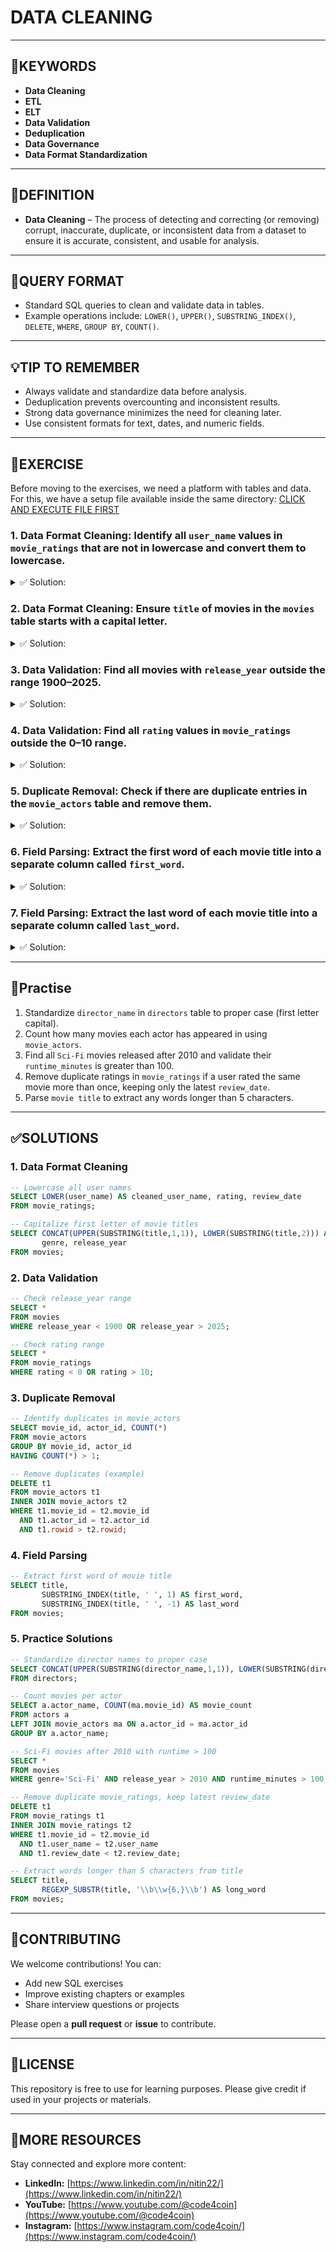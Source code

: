 # DATA CLEANING
---

## 🔑KEYWORDS

* **Data Cleaning**
* **ETL**
* **ELT**
* **Data Validation**
* **Deduplication**
* **Data Governance**
* **Data Format Standardization**

---

## 📖DEFINITION

* **Data Cleaning** – The process of detecting and correcting (or removing) corrupt, inaccurate, duplicate, or inconsistent data from a dataset to ensure it is accurate, consistent, and usable for analysis.

---

## 🧱QUERY FORMAT

* Standard SQL queries to clean and validate data in tables.
* Example operations include: `LOWER()`, `UPPER()`, `SUBSTRING_INDEX()`, `DELETE`, `WHERE`, `GROUP BY`, `COUNT()`.

---

## 💡TIP TO REMEMBER

* Always validate and standardize data before analysis.
* Deduplication prevents overcounting and inconsistent results.
* Strong data governance minimizes the need for cleaning later.
* Use consistent formats for text, dates, and numeric fields.

---

## 💪EXERCISE

Before moving to the exercises, we need a platform with tables and data.
For this, we have a setup file available inside the same directory: [CLICK AND EXECUTE FILE FIRST](https://github.com/code4coin/001-SQL-Structured-Query-Language-/blob/main/001%20SQL%20FOR%20DATA%20ENGINEERS/002%20SAMPLE%20DATA/001%20MOVIE%20DATA.md)

### 1. Data Format Cleaning: Identify all `user_name` values in `movie_ratings` that are not in lowercase and convert them to lowercase.
<details>
  <summary>✅ Solution:</summary>
  
```sql
SELECT LOWER(user_name) AS cleaned_user_name, rating, review_date
FROM movie_ratings;
```
</details>

### 2. Data Format Cleaning: Ensure `title` of movies in the `movies` table starts with a capital letter.
<details>
  <summary>✅ Solution:</summary>
  
```sql
SELECT CONCAT(UPPER(SUBSTRING(title,1,1)), LOWER(SUBSTRING(title,2))) AS cleaned_title,
       genre, release_year
FROM movies;
```
</details>

### 3. Data Validation: Find all movies with `release_year` outside the range 1900–2025.
<details>
  <summary>✅ Solution:</summary>
  
```sql
SELECT *
FROM movies
WHERE release_year < 1900 OR release_year > 2025;
```
</details>

### 4. Data Validation: Find all `rating` values in `movie_ratings` outside the 0–10 range.
<details>
  <summary>✅ Solution:</summary>
  
```sql
SELECT *
FROM movie_ratings
WHERE rating < 0 OR rating > 10;
```
</details>

### 5. Duplicate Removal: Check if there are duplicate entries in the `movie_actors` table and remove them.
<details>
  <summary>✅ Solution:</summary>
  
```sql
-- Identify duplicates
SELECT movie_id, actor_id, COUNT(*)
FROM movie_actors
GROUP BY movie_id, actor_id
HAVING COUNT(*) > 1;

-- Remove duplicates (example)
DELETE t1
FROM movie_actors t1
INNER JOIN movie_actors t2
WHERE t1.movie_id = t2.movie_id
  AND t1.actor_id = t2.actor_id
  AND t1.rowid > t2.rowid;
```
</details>

### 6. Field Parsing: Extract the first word of each movie title into a separate column called `first_word`.
<details>
  <summary>✅ Solution:</summary>
  
```sql
SELECT title,
       SUBSTRING_INDEX(title, ' ', 1) AS first_word
FROM movies;
```
</details>

### 7. Field Parsing: Extract the last word of each movie title into a separate column called `last_word`.
<details>
  <summary>✅ Solution:</summary>
  
```sql
SELECT title,
       SUBSTRING_INDEX(title, ' ', -1) AS last_word
FROM movies;
```
</details>

---

## 🧠Practise

1. Standardize `director_name` in `directors` table to proper case (first letter capital).
2. Count how many movies each actor has appeared in using `movie_actors`.
3. Find all `Sci-Fi` movies released after 2010 and validate their `runtime_minutes` is greater than 100.
4. Remove duplicate ratings in `movie_ratings` if a user rated the same movie more than once, keeping only the latest `review_date`.
5. Parse `movie title` to extract any words longer than 5 characters.

---

## ✅SOLUTIONS

### 1. Data Format Cleaning

```sql
-- Lowercase all user names
SELECT LOWER(user_name) AS cleaned_user_name, rating, review_date
FROM movie_ratings;

-- Capitalize first letter of movie titles
SELECT CONCAT(UPPER(SUBSTRING(title,1,1)), LOWER(SUBSTRING(title,2))) AS cleaned_title,
       genre, release_year
FROM movies;
```

### 2. Data Validation

```sql
-- Check release_year range
SELECT *
FROM movies
WHERE release_year < 1900 OR release_year > 2025;

-- Check rating range
SELECT *
FROM movie_ratings
WHERE rating < 0 OR rating > 10;
```

### 3. Duplicate Removal

```sql
-- Identify duplicates in movie_actors
SELECT movie_id, actor_id, COUNT(*)
FROM movie_actors
GROUP BY movie_id, actor_id
HAVING COUNT(*) > 1;

-- Remove duplicates (example)
DELETE t1
FROM movie_actors t1
INNER JOIN movie_actors t2
WHERE t1.movie_id = t2.movie_id
  AND t1.actor_id = t2.actor_id
  AND t1.rowid > t2.rowid;
```

### 4. Field Parsing

```sql
-- Extract first word of movie title
SELECT title,
       SUBSTRING_INDEX(title, ' ', 1) AS first_word,
       SUBSTRING_INDEX(title, ' ', -1) AS last_word
FROM movies;
```

### 5. Practice Solutions

```sql
-- Standardize director names to proper case
SELECT CONCAT(UPPER(SUBSTRING(director_name,1,1)), LOWER(SUBSTRING(director_name,2))) AS proper_name
FROM directors;

-- Count movies per actor
SELECT a.actor_name, COUNT(ma.movie_id) AS movie_count
FROM actors a
LEFT JOIN movie_actors ma ON a.actor_id = ma.actor_id
GROUP BY a.actor_name;

-- Sci-Fi movies after 2010 with runtime > 100
SELECT *
FROM movies
WHERE genre='Sci-Fi' AND release_year > 2010 AND runtime_minutes > 100;

-- Remove duplicate movie_ratings, keep latest review_date
DELETE t1
FROM movie_ratings t1
INNER JOIN movie_ratings t2
WHERE t1.movie_id = t2.movie_id
  AND t1.user_name = t2.user_name
  AND t1.review_date < t2.review_date;

-- Extract words longer than 5 characters from title
SELECT title,
       REGEXP_SUBSTR(title, '\\b\\w{6,}\\b') AS long_word
FROM movies;
```

---

## 🤝**CONTRIBUTING**

We welcome contributions! You can:

* Add new SQL exercises
* Improve existing chapters or examples
* Share interview questions or projects

Please open a **pull request** or **issue** to contribute.

---

## 📄**LICENSE**

This repository is free to use for learning purposes. Please give credit if used in your projects or materials.

---

## 🔗**MORE RESOURCES**

Stay connected and explore more content:

* **LinkedIn:** [https://www.linkedin.com/in/nitin22/](https://www.linkedin.com/in/nitin22/)
* **YouTube:** [https://www.youtube.com/@code4coin](https://www.youtube.com/@code4coin)
* **Instagram:** [https://www.instagram.com/code4coin/](https://www.instagram.com/code4coin/)

